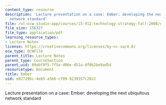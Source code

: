 ```yaml
---
content_type: resource
description: 'Lecture presentation on a case: Ember: developing the next ubiquitous
  network standard'
file: /ol-ocw-studio-app/courses/15-912-technology-strategy-fall-2008/e82729bc4eb5a5b6cf099239357c2822_lec_10.pdf
file_size: 156327
file_type: application/pdf
learning_resource_types:
- Lecture Notes
license: https://creativecommons.org/licenses/by-nc-sa/4.0/
ocw_type: OCWFile
parent_title: Lecture Notes
parent_type: CourseSection
parent_uid: 09ebf9f5-7f5a-d06e-d51a-df0b2be9ad5d
resourcetype: Document
title: Ember
uid: e82729bc-4eb5-a5b6-cf09-9239357c2822
---
```

Lecture presentation on a case: Ember: developing the next ubiquitous network standard